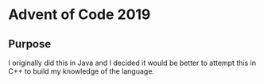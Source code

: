 # Advent of Code 2019

## Purpose
I originally did this in Java and I decided it would be better to attempt this in C++ to build my knowledge of the language.
